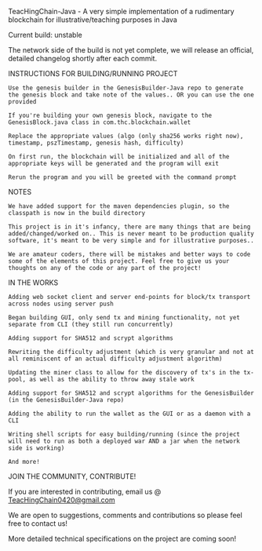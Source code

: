 

TeacHingChain-Java - A very simple implementation of a rudimentary blockchain for illustrative/teaching purposes in Java

Current build: unstable 

The network side of the build is not yet complete, we will release an official, detailed changelog shortly after each commit.

INSTRUCTIONS FOR BUILDING/RUNNING PROJECT

    Use the genesis builder in the GenesisBuilder-Java repo to generate the genesis block and take note of the values.. OR you can use the one provided

    If you're building your own genesis block, navigate to the GenesisBlock.java class in com.thc.blockchain.wallet

    Replace the appropriate values (algo (only sha256 works right now), timestamp, pszTimestamp, genesis hash, difficulty)

    On first run, the blockchain will be initialized and all of the appropriate keys will be generated and the program will exit

    Rerun the program and you will be greeted with the command prompt

NOTES

    We have added support for the maven dependencies plugin, so the classpath is now in the build directory

    This project is in it's infancy, there are many things that are being added/changed/worked on.. This is never meant to be production quality software, it's meant to be very simple and for illustrative purposes..

    We are amateur coders, there will be mistakes and better ways to code some of the elements of this project. Feel free to give us your thoughts on any of the code or any part of the project!

IN THE WORKS

    Adding web socket client and server end-points for block/tx transport across nodes using server push

    Began building GUI, only send tx and mining functionality, not yet separate from CLI (they still run concurrently)

    Adding support for SHA512 and scrypt algorithms

    Rewriting the difficulty adjustment (which is very granular and not at all reminiscent of an actual difficulty adjustment algorithm)

    Updating the miner class to allow for the discovery of tx's in the tx-pool, as well as the ability to throw away stale work

    Adding support for SHA512 and scrypt algorithms for the GenesisBuilder (in the GenesisBuilder-Java repo)

    Adding the ability to run the wallet as the GUI or as a daemon with a CLI

    Writing shell scripts for easy building/running (since the project will need to run as both a deployed war AND a jar when the network side is working)

    And more!

JOIN THE COMMUNITY, CONTRIBUTE!

If you are interested in contributing, email us @ TeacHingChain0420@gmail.com

We are open to suggestions, comments and contributions so please feel free to contact us!

More detailed technical specifications on the project are coming soon!
